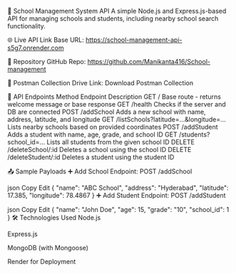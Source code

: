 🏫 School Management System API
A simple Node.js and Express.js-based API for managing schools and students, including nearby school search functionality.

🌐 Live API Link
Base URL:
https://school-management-api-s5g7.onrender.com

📂 Repository
GitHub Repo:
https://github.com/Manikanta416/School-management

📮 Postman Collection
Drive Link:
Download Postman Collection

📌 API Endpoints
Method	Endpoint	Description
GET	/	Base route - returns welcome message or base response
GET	/health	Checks if the server and DB are connected
POST	/addSchool	Adds a new school with name, address, latitude, and longitude
GET	/listSchools?latitude=...&longitude=...	Lists nearby schools based on provided coordinates
POST	/addStudent	Adds a student with name, age, grade, and school ID
GET	/students?school_id=...	Lists all students from the given school ID
DELETE	/deleteSchool/:id	Deletes a school using the school ID
DELETE	/deleteStudent/:id	Deletes a student using the student ID

📤 Sample Payloads
➕ Add School
Endpoint: POST /addSchool

json
Copy
Edit
{
  "name": "ABC School",
  "address": "Hyderabad",
  "latitude": 17.385,
  "longitude": 78.4867
}
➕ Add Student
Endpoint: POST /addStudent

json
Copy
Edit
{
  "name": "John Doe",
  "age": 15,
  "grade": "10",
  "school_id": 1
}
🛠 Technologies Used
Node.js

Express.js

MongoDB (with Mongoose)

Render for Deployment
